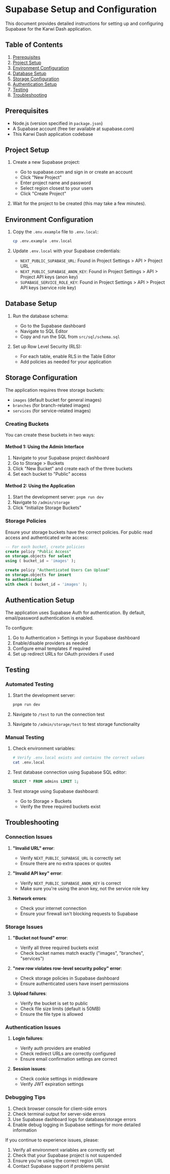 # Supabase Setup and Configuration

This document provides detailed instructions for setting up and configuring Supabase for the Karwi Dash application.

## Table of Contents
1. [Prerequisites](#prerequisites)
2. [Project Setup](#project-setup)
3. [Environment Configuration](#environment-configuration)
4. [Database Setup](#database-setup)
5. [Storage Configuration](#storage-configuration)
6. [Authentication Setup](#authentication-setup)
7. [Testing](#testing)
8. [Troubleshooting](#troubleshooting)

## Prerequisites

- Node.js (version specified in `package.json`)
- A Supabase account (free tier available at supabase.com)
- This Karwi Dash application codebase

## Project Setup

1. Create a new Supabase project:
   - Go to supabase.com and sign in or create an account
   - Click "New Project"
   - Enter project name and password
   - Select region closest to your users
   - Click "Create Project"

2. Wait for the project to be created (this may take a few minutes).

## Environment Configuration

1. Copy the `.env.example` file to `.env.local`:
   ```bash
   cp .env.example .env.local
   ```

2. Update `.env.local` with your Supabase credentials:
   - `NEXT_PUBLIC_SUPABASE_URL`: Found in Project Settings > API > Project URL
   - `NEXT_PUBLIC_SUPABASE_ANON_KEY`: Found in Project Settings > API > Project API keys (anon key)
   - `SUPABASE_SERVICE_ROLE_KEY`: Found in Project Settings > API > Project API keys (service role key)

## Database Setup

1. Run the database schema:
   - Go to the Supabase dashboard
   - Navigate to SQL Editor
   - Copy and run the SQL from `src/sql/schema.sql`

2. Set up Row Level Security (RLS):
   - For each table, enable RLS in the Table Editor
   - Add policies as needed for your application

## Storage Configuration

The application requires three storage buckets:
- `images` (default bucket for general images)
- `branches` (for branch-related images)
- `services` (for service-related images)

### Creating Buckets

You can create these buckets in two ways:

#### Method 1: Using the Admin Interface
1. Navigate to your Supabase project dashboard
2. Go to Storage > Buckets
3. Click "New Bucket" and create each of the three buckets
4. Set each bucket to "Public" access

#### Method 2: Using the Application
1. Start the development server: `pnpm run dev`
2. Navigate to `/admin/storage`
3. Click "Initialize Storage Buckets"

### Storage Policies

Ensure your storage buckets have the correct policies. For public read access and authenticated write access:

```sql
-- For each bucket, create policies
create policy "Public Access"
on storage.objects for select
using ( bucket_id = 'images' );

create policy "Authenticated Users Can Upload"
on storage.objects for insert
to authenticated
with check ( bucket_id = 'images' );
```

## Authentication Setup

The application uses Supabase Auth for authentication. By default, email/password authentication is enabled.

To configure:
1. Go to Authentication > Settings in your Supabase dashboard
2. Enable/disable providers as needed
3. Configure email templates if required
4. Set up redirect URLs for OAuth providers if used

## Testing

### Automated Testing

1. Start the development server:
   ```bash
   pnpm run dev
   ```

2. Navigate to `/test` to run the connection test

3. Navigate to `/admin/storage/test` to test storage functionality

### Manual Testing

1. Check environment variables:
   ```bash
   # Verify .env.local exists and contains the correct values
   cat .env.local
   ```

2. Test database connection using Supabase SQL editor:
   ```sql
   SELECT * FROM admins LIMIT 1;
   ```

3. Test storage using Supabase dashboard:
   - Go to Storage > Buckets
   - Verify the three required buckets exist

## Troubleshooting

### Connection Issues

1. **"Invalid URL" error**:
   - Verify `NEXT_PUBLIC_SUPABASE_URL` is correctly set
   - Ensure there are no extra spaces or quotes

2. **"Invalid API key" error**:
   - Verify `NEXT_PUBLIC_SUPABASE_ANON_KEY` is correct
   - Make sure you're using the anon key, not the service role key

3. **Network errors**:
   - Check your internet connection
   - Ensure your firewall isn't blocking requests to Supabase

### Storage Issues

1. **"Bucket not found" error**:
   - Verify all three required buckets exist
   - Check bucket names match exactly ("images", "branches", "services")

2. **"new row violates row-level security policy" error**:
   - Check storage policies in Supabase dashboard
   - Ensure authenticated users have insert permissions

3. **Upload failures**:
   - Verify the bucket is set to public
   - Check file size limits (default is 50MB)
   - Ensure the file type is allowed

### Authentication Issues

1. **Login failures**:
   - Verify auth providers are enabled
   - Check redirect URLs are correctly configured
   - Ensure email confirmation settings are correct

2. **Session issues**:
   - Check cookie settings in middleware
   - Verify JWT expiration settings

### Debugging Tips

1. Check browser console for client-side errors
2. Check terminal output for server-side errors
3. Use Supabase dashboard logs for database/storage errors
4. Enable debug logging in Supabase settings for more detailed information

If you continue to experience issues, please:
1. Verify all environment variables are correctly set
2. Check that your Supabase project is not suspended
3. Ensure you're using the correct region URL
4. Contact Supabase support if problems persist